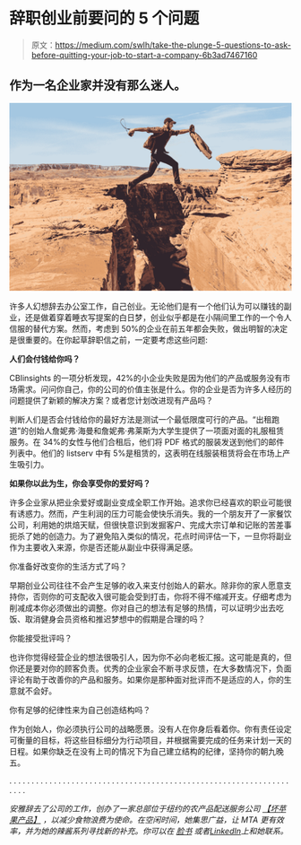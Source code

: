 # 辞职创业前要问的 5 个问题

> 原文：<https://medium.com/swlh/take-the-plunge-5-questions-to-ask-before-quitting-your-job-to-start-a-company-6b3ad7467160>

## 作为一名企业家并没有那么迷人。

![](img/5ccbc5bf07cc094a6290b8ae7e62d9b1.png)

许多人幻想辞去办公室工作，自己创业。无论他们是有一个他们认为可以赚钱的副业，还是做着穿着睡衣写提案的白日梦，创业似乎都是在小隔间里工作的一个令人信服的替代方案。然而，考虑到 50%的企业在前五年都会失败，做出明智的决定是很重要的。在你起草辞职信之前，一定要考虑这些问题:

**人们会付钱给你吗？**

CBIinsights 的一项分析发现，42%的小企业失败是因为他们的产品或服务没有市场需求。问问你自己，你的公司的价值主张是什么。你的企业是否为许多人经历的问题提供了新颖的解决方案？或者您计划改进现有产品吗？

判断人们是否会付钱给你的最好方法是测试一个最低限度可行的产品。“出租跑道”的创始人詹妮弗·海曼和詹妮弗·弗莱斯为大学生提供了一项面对面的礼服租赁服务。在 34%的女性与他们合租后，他们将 PDF 格式的服装发送到他们的邮件列表中。他们的 listserv 中有 5%是租赁的，这表明在线服装租赁将会在市场上产生吸引力。

**如果你以此为生，你会享受你的爱好吗？**

许多企业家从把业余爱好或副业变成全职工作开始。追求你已经喜欢的职业可能很有诱惑力。然而，产生利润的压力可能会使快乐消失。我的一个朋友开了一家餐饮公司，利用她的烘焙天赋，但很快意识到发掘客户、完成大宗订单和记账的苦差事扼杀了她的创造力。为了避免陷入类似的情况，花点时间评估一下，一旦你将副业作为主要收入来源，你是否还能从副业中获得满足感。

你准备好改变你的生活方式了吗？

早期创业公司往往不会产生足够的收入来支付创始人的薪水。除非你的家人愿意支持你，否则你的可支配收入很可能会受到打击，你将不得不缩减开支。仔细考虑为削减成本你必须做出的调整。你对自己的想法有足够的热情，可以证明少出去吃饭、取消健身会员资格和推迟梦想中的假期是合理的吗？

你能接受批评吗？

也许你觉得经营企业的想法很吸引人，因为你不必向老板汇报。这可能是真的，但你还是要对你的顾客负责。优秀的企业家会不断寻求反馈，在大多数情况下，负面评论有助于改善你的产品和服务。如果你是那种面对批评而不是适应的人，你的生意就不会好。

你有足够的纪律性来为自己创造结构吗？

作为创始人，你必须执行公司的战略愿景。没有人在你身后看着你。你有责任设定可衡量的目标，将这些目标细分为行动项目，并根据需要完成的任务来计划一天的日程。如果你缺乏在没有上司的情况下为自己建立结构的纪律，坚持你的朝九晚五。

. . . . . . . . . . . . . . . . . . . . . . . . . . . . . . . . . . . . . . . . . . . . . . . . . . . . . . . . . . . . . . . . . . .

*安雅辞去了公司的工作，创办了一家总部位于纽约的农产品配送服务公司* [*【坏苹果产品】*](http://badappleproduce.com) *，以减少食物浪费为使命。在空闲时间，她集思广益，让 MTA 更有效率，并为她的辣酱系列寻找新的补充。你可以在* [*脸书*](https://www.facebook.com/anya.ranganathan) *或者*[*LinkedIn*](https://www.linkedin.com/in/anyaranganathan/)*上和她联系。*
